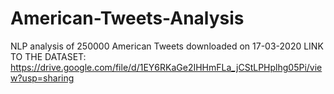 # American-Tweets-Analysis
NLP analysis of 250000 American Tweets downloaded on 17-03-2020
LINK TO THE DATASET: https://drive.google.com/file/d/1EY6RKaGe2IHHmFLa_jCStLPHplhg05Pi/view?usp=sharing
